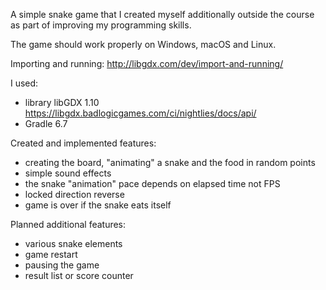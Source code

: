 A simple snake game that I created myself additionally outside the course as part of improving my programming skills.

The game should work properly on Windows, macOS and Linux.

Importing and running: http://libgdx.com/dev/import-and-running/

I used:
- library libGDX 1.10 https://libgdx.badlogicgames.com/ci/nightlies/docs/api/
- Gradle 6.7

Created and implemented features:

- creating the board, "animating" a snake and the food in random points
- simple sound effects
- the snake "animation" pace depends on elapsed time not FPS
- locked direction reverse
- game is over if the snake eats itself

Planned additional features:

- various snake elements
- game restart
- pausing the game
- result list or score counter
